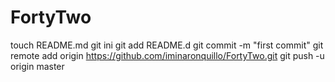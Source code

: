 FortyTwo
========
touch README.md
git ini
git add README.d
git commit -m "first commit"
git remote add origin https://github.com/iminaronquillo/FortyTwo.git
git push -u origin master
